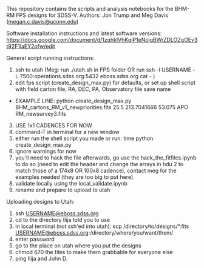 This repository contains the scripts and analysis notebooks for the BHM-RM FPS designs for SDSS-V. 
Authors: Jon Trump and Meg Davis (megan.c.davis@uconn.edu)

Software installation instructions and latest software versions: https://docs.google.com/document/d/1zqhkIVhKqiP1eNojgBWrZDLOZgOEv3t92F1laEY2ofw/edit



General script running instructions:
1. ssh to utah (Meg: run ./utah.sh in FPS folder OR run ssh -l USERNAME -L 7500:operations.sdss.org:5432 eboss.sdss.org cat - )
2. edit fps script (create_design_max.py) for defaults, or set up shell script with field carton file, RA, DEC, PA, Observatory file save name
  - EXAMPLE LINE: python create_design_max.py BHM_cartons_RM_v1_newpriorities.fits 25.5 213.7041666 53.075 APO RM_newsurvey3.fits
3. USE 1x1 CADENCES FOR NOW
4. command-T in terminal for a new window
5. either run the shell script you made or run: time python create_design_max.py
6. ignore warnings for now
7. you'll need to hack the file afterwards, go use the hack_the_fitfiles.ipynb to do so (need to edit the header and change the arrays in hdu 2 to match those of a 174x8 OR 100x8 cadence), contact meg for the examples needed (they are too big to put here).
8. validate locally using the local_validate.ipynb
9. rename and prepare to upload to utah


Uploading designs to Utah:
1. ssh USERNAME@eboss.sdss.org
2. cd to the directory Ilija told you to use
3. in local terminal (not ssh'ed into utah): scp /directory/to/designs/*.fits USERNAME@eboss.sdss.org:/directory/where/you/want/them/
4. enter password
5. go to the place on utah where you put the designs
6. chmod 670 the files to make them grabbable for everyone else
7. ping Ilija and John D.





